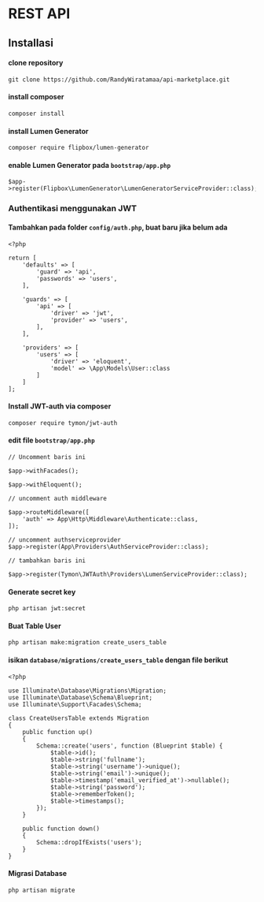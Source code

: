 # REST API 

## Installasi

#### clone repository
```
git clone https://github.com/RandyWiratamaa/api-marketplace.git
```

#### install composer
```
composer install
```

#### install Lumen Generator
```
composer require flipbox/lumen-generator
```

#### enable Lumen Generator pada ```bootstrap/app.php```
```
$app->register(Flipbox\LumenGenerator\LumenGeneratorServiceProvider::class);
```

### Authentikasi menggunakan JWT

#### Tambahkan pada folder ```config/auth.php```, buat baru jika belum ada
```
<?php

return [
    'defaults' => [
        'guard' => 'api',
        'passwords' => 'users',
    ],

    'guards' => [
        'api' => [
            'driver' => 'jwt',
            'provider' => 'users',
        ],
    ],

    'providers' => [
        'users' => [
            'driver' => 'eloquent',
            'model' => \App\Models\User::class
        ]
    ]
];
```

#### Install JWT-auth via composer
```
composer require tymon/jwt-auth
```

#### edit file ```bootstrap/app.php```
```
// Uncomment baris ini

$app->withFacades();

$app->withEloquent();

// uncomment auth middleware 

$app->routeMiddleware([
    'auth' => App\Http\Middleware\Authenticate::class,
]);

// uncomment authserviceprovider
$app->register(App\Providers\AuthServiceProvider::class);

// tambahkan baris ini

$app->register(Tymon\JWTAuth\Providers\LumenServiceProvider::class);
```

#### Generate secret key
```
php artisan jwt:secret
```

#### Buat Table User
```
php artisan make:migration create_users_table
```

#### isikan ```database/migrations/create_users_table``` dengan file berikut
```
<?php

use Illuminate\Database\Migrations\Migration;
use Illuminate\Database\Schema\Blueprint;
use Illuminate\Support\Facades\Schema;

class CreateUsersTable extends Migration
{
    public function up()
    {
        Schema::create('users', function (Blueprint $table) {
            $table->id();
            $table->string('fullname');
            $table->string('username')->unique();
            $table->string('email')->unique();
            $table->timestamp('email_verified_at')->nullable();
            $table->string('password');
            $table->rememberToken();
            $table->timestamps();
        });
    }

    public function down()
    {
        Schema::dropIfExists('users');
    }
}
```

#### Migrasi Database
```
php artisan migrate
```
